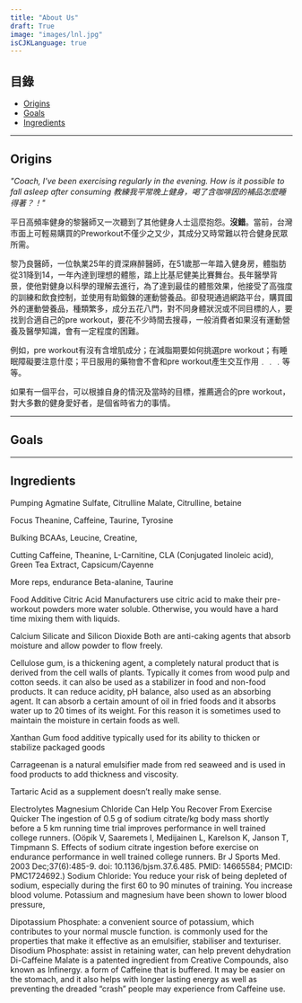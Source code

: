 ```yaml
---
title: "About Us"
draft: True
image: "images/lnl.jpg"
isCJKLanguage: true
---
```


## 目錄

- [Origins](#Origins) 
- [Goals](#Goals)
- [Ingredients](#Ingredients)

---
## Origins

*"Coach, I've been exercising regularly in the evening. How is it possible to fall asleep after consuming 教練我平常晚上健身，喝了含咖啡因的補品怎麼睡得著？！"*

平日高頻率健身的黎醫師又一次聽到了其他健身人士這麼抱怨。**沒錯**。當前，台灣市面上可輕易購買的Preworkout不僅少之又少，其成分又時常難以符合健身民眾所需。

黎乃良醫師，一位執業25年的資深麻醉醫師，在51歲那一年踏入健身房，體脂肪從31降到14，一年內達到理想的體態，踏上比基尼健美比賽舞台。長年醫學背景，使他對健身以科學的理解去進行，為了達到最佳的體態效果，他接受了高強度的訓練和飲食控制，並使用有助鍛鍊的運動營養品。卻發現通過網路平台，購買國外的運動營養品，種類繁多，成分五花八門，對不同身體狀況或不同目標的人，要找到合適自己的pre workout，要花不少時間去搜尋，一般消費者如果沒有運動營養及醫學知識，會有一定程度的困難。

例如，pre workout有沒有含增肌成分；在減脂期要如何挑選pre workout；有睡眠障礙要注意什麼；平日服用的藥物會不會和pre workout產生交互作用﹒﹒﹒等等。

如果有一個平台，可以根據自身的情況及當時的目標，推薦適合的pre workout，對大多數的健身愛好者，是個省時省力的事情。

---
## Goals
---
## Ingredients

Pumping
Agmatine Sulfate, Citrulline Malate, Citrulline, betaine

Focus
Theanine, Caffeine, Taurine, Tyrosine 

Bulking
BCAAs, Leucine, Creatine, 

Cutting
Caffeine, Theanine, L-Carnitine, CLA (Conjugated linoleic acid), Green Tea Extract, Capsicum/Cayenne

More reps, endurance
Beta-alanine, Taurine


Food Additive
Citric Acid
Manufacturers use citric acid to make their pre-workout powders more water soluble. Otherwise, you would have a hard time mixing them with liquids.

Calcium Silicate and Silicon Dioxide
Both are anti-caking agents that absorb moisture and allow powder to flow freely.

Cellulose gum, is a thickening agent, a completely natural product that is derived from the cell walls of plants. Typically it comes from wood pulp and cotton seeds. it can also be used as a stabilizer in food and non-food products. It can reduce acidity, pH balance, also used as an absorbing agent. It can absorb a certain amount of oil in fried foods and it absorbs water up to 20 times of its weight. For this reason it is sometimes used to maintain the moisture in certain foods as well.

Xanthan Gum food additive typically used for its ability to thicken or stabilize packaged goods

Carrageenan is a natural emulsifier made from red seaweed and is used in food products to add thickness and viscosity.

Tartaric Acid as a supplement doesn’t really make sense.


Electrolytes
Magnesium Chloride Can Help You Recover From Exercise Quicker
The ingestion of 0.5 g of sodium citrate/kg body mass shortly before a 5 km running time trial improves performance in well trained college runners. (Oöpik V, Saaremets I, Medijainen L, Karelson K, Janson T, Timpmann S. Effects of sodium citrate ingestion before exercise on endurance performance in well trained college runners. Br J Sports Med. 2003 Dec;37(6):485-9. doi: 10.1136/bjsm.37.6.485. PMID: 14665584; PMCID: PMC1724692.)
Sodium Chloride: You reduce your risk of being depleted of sodium, especially during the first 60 to 90 minutes of training. You increase blood volume.
Potassium and magnesium have been shown to lower blood pressure,

Dipotassium Phosphate: a convenient source of potassium, which contributes to your normal muscle function. is commonly used for the properties that make it effective as an emulsifier, stabiliser and texturiser. 
Disodium Phosphate: assist in retaining water, can help prevent dehydration
Di-Caffeine Malate is a patented ingredient from Creative Compounds, also known as Infinergy. a form of Caffeine that is buffered. It may be easier on the stomach, and it also helps with longer lasting energy as well as preventing the dreaded “crash” people may experience from Caffeine use.

